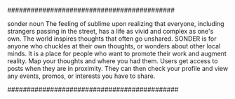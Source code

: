 ###########################################

sonder noun The feeling of sublime upon realizing that everyone, including strangers passing in the street, has a life as vivid and complex as one's own.
The world inspires thoughts that often go unshared. SONDER is for anyone who chuckles at their own thoughts, or wonders about other local minds. 
It is a place for people who want to promote their work and augment reality.
Map your thoughts and where you had them. Users get access to posts when they are in proximity.
They can then check your profile and view any events, promos, or interests you have to share.

############################################
